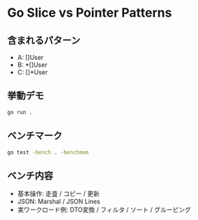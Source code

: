 # Go Slice vs Pointer Patterns

## 含まれるパターン

- A: []User
- B: *[]User
- C: []*User

## 挙動デモ

```bash
go run .
```

## ベンチマーク

```bash
go test -bench . -benchmem
```

## ベンチ内容

- 基本操作: 走査 / コピー / 更新
- JSON: Marshal / JSON Lines
- 実ワークロード例: DTO変換 / フィルタ / ソート / グルーピング
